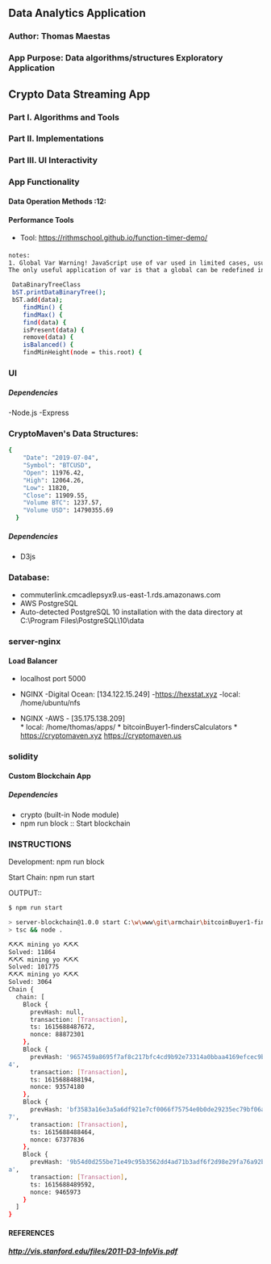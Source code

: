 ## Data Analytics Application
### Author: Thomas Maestas
### App Purpose: Data algorithms/structures Exploratory Application

## Crypto Data Streaming App
### Part I. Algorithms and Tools
### Part II. Implementations
### Part III. UI Interactivity

### App Functionality
 #### Data Operation Methods :12:
#### Performance Tools
  * Tool: https://rithmschool.github.io/function-timer-demo/
#### 
```sh
notes: 
1. Global Var Warning! JavaScript use of var used in limited cases, usually removed for let/const otherwise: 
The only useful application of var is that a global can be redefined in global scope multiple times without causing an error.
```

```sh
 DataBinaryTreeClass
 bST.printDataBinaryTree();
 bST.add(data);
    findMin() {
    findMax() {
    find(data) {
    isPresent(data) {
    remove(data) {
    isBalanced() {
    findMinHeight(node = this.root) {
```

### UI
##### Dependencies
-Node.js 
-Express

### CryptoMaven's Data Structures: 
```sh
{
    "Date": "2019-07-04",
    "Symbol": "BTCUSD",
    "Open": 11976.42,
    "High": 12064.26,
    "Low": 11820,
    "Close": 11909.55,
    "Volume BTC": 1237.57,
    "Volume USD": 14790355.69
  }
``` 
##### Dependencies
* D3js

### Database: 
* commuterlink.cmcadlepsyx9.us-east-1.rds.amazonaws.com
* AWS PostgreSQL 
* Auto-detected PostgreSQL 10 installation with the data directory at C:\Program Files\PostgreSQL\10\data

###  server-nginx
#### Load Balancer 
* localhost port 5000
* NGINX -Digital Ocean:  [134.122.15.249] 
          -https://hexstat.xyz
          -local: /home/ubuntu/nfs

* NGINX -AWS - [35.175.138.209]  
          * local: /home/thomas/apps/
          * bitcoinBuyer1-findersCalculators
          * https://cryptomaven.xyz https://cryptomaven.us


### solidity 
#### Custom Blockchain App
##### Dependencies
* crypto (built-in Node module)
* npm run block :: Start blockchain

### INSTRUCTIONS
Development: npm run block

Start Chain: npm run start 

OUTPUT::
```sh
$ npm run start

> server-blockchain@1.0.0 start C:\w\www\git\armchair\bitcoinBuyer1-findersCalculators\server-blockchain
> tsc && node .

⛏️⛏️⛏️ mining yo ⛏️⛏️⛏️
Solved: 11864
⛏️⛏️⛏️ mining yo ⛏️⛏️⛏️
Solved: 101775
⛏️⛏️⛏️ mining yo ⛏️⛏️⛏️
Solved: 3064
Chain {
  chain: [
    Block {
      prevHash: null,
      transaction: [Transaction],
      ts: 1615688487672,
      nonce: 88872301
    },
    Block {
      prevHash: '9657459a8695f7af8c217bfc4cd9b92e73314a0bbaa4169efcec9bc8d05ef00
4',
      transaction: [Transaction],
      ts: 1615688488194,
      nonce: 93574180
    },
    Block {
      prevHash: 'bf3583a16e3a5a6df921e7cf0066f75754e0b0de29235ec79bf06a6b9fc4d64
7',
      transaction: [Transaction],
      ts: 1615688488464,
      nonce: 67377836
    },
    Block {
      prevHash: '9b54d0d255be71e49c95b3562dd4ad71b3adf6f2d98e29fa76a92b42a6aa0f4
a',
      transaction: [Transaction],
      ts: 1615688489592,
      nonce: 9465973
    }
  ]
}

```
#### REFERENCES
##### http://vis.stanford.edu/files/2011-D3-InfoVis.pdf